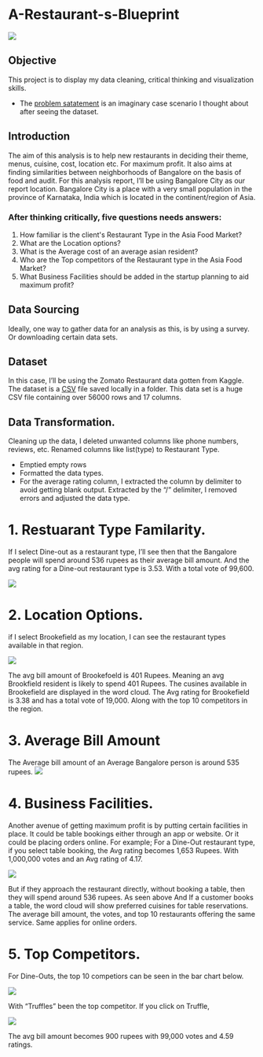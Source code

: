 # A-Restaurant-s-Blueprint
![](https://github.com/becomingtechsis/A-Restaurant-s-Blueprint/blob/main/bg.jpeg)

## Objective
This project is to display my data cleaning, critical thinking and visualization skills.
- The [problem satatement](https://github.com/becomingtechsis/A-Restaurant-s-Blueprint/blob/main/zomato%20business%20demand.docx) is an imaginary case scenario I thought about after seeing the dataset.

## Introduction
The aim of this analysis is to help new restaurants in deciding their theme, menus, cuisine, cost, location etc. For maximum profit. It also aims at finding similarities between neighborhoods of Bangalore on the basis of food and audit. For this analysis report, I’ll be using Bangalore City as our report location. Bangalore City is a place with a very small population in the province of Karnataka, India which is located in the continent/region of Asia. 

### After thinking critically, five questions needs answers:
1. How familiar is the client's Restaurant Type in the Asia Food Market?
2. What are the Location options? 
3. What is the Average cost of an average asian resident?
4. Who are the Top competitors of the Restaurant type in the Asia Food Market?
5. What Business Facilities should be added in the startup planning to aid maximum profit?

## Data Sourcing
Ideally, one way to gather data for an analysis as this, is by using a survey. Or downloading certain data sets. 

## Dataset
In this case, I’ll be using the Zomato Restaurant data gotten from Kaggle. The dataset is a [CSV](https://www.kaggle.com/datasets/himanshupoddar/zomato-bangalore-restaurants) file saved locally in a folder. This data set is a huge CSV file containing over 56000 rows and 17 columns.

## Data Transformation.
Cleaning up the data, I deleted unwanted columns like phone numbers, reviews, etc. Renamed columns like list(type) to Restaurant Type. 
- Emptied empty rows
- Formatted the data types. 
- For the average rating column, I extracted the column by delimiter to avoid getting blank output. Extracted by the “/” delimiter, I removed errors and adjusted the data type.

# 1. Restuarant Type Familarity.
If I select Dine-out as a restaurant type, I’ll see then that the Bangalore people will spend around 536 rupees as their average bill amount. And the avg rating for a Dine-out restaurant type is 3.53. With a total vote of 99,600.

![](https://github.com/becomingtechsis/A-Restaurant-s-Blueprint/blob/main/dine_out.png)

# 2. Location Options. 
if I select Brookefield as my location, I can see the restaurant types available in that region. 

![](https://github.com/becomingtechsis/A-Restaurant-s-Blueprint/blob/main/location.png)

The avg bill amount of Brookefoeld is 401 Rupees. Meaning an avg Brookfield resident is likely to spend 401 Rupees. The cusines available in Brookefield are displayed in the word cloud. The Avg rating for Brookefield is 3.38 and has a total vote of 19,000. Along with the top 10 competitors in the region.  

# 3. Average Bill Amount
The Average bill amount of an Average Bangalore person is around 535 rupees. 
![](https://github.com/becomingtechsis/A-Restaurant-s-Blueprint/blob/main/avg_bill_amt.png)

# 4. Business Facilities.
Another avenue of getting maximum profit is by putting certain facilities in place. It could be table bookings either through an app or website. Or it could be placing orders online. For example;
For a Dine-Out restaurant type, if you select table booking, the Avg rating becomes 1,653 Rupees. With 1,000,000 votes and an Avg rating of 4.17.

![](https://github.com/becomingtechsis/A-Restaurant-s-Blueprint/blob/main/facility.png)

 But if they approach the restaurant directly, without booking a table, then they will spend around 536 rupees. As seen above
And If a customer books a table, the word cloud will show preferred cuisines for table reservations. The average bill amount, the votes, and top 10 restaurants offering the same service. Same applies for online orders.

# 5. Top Competitors.
For Dine-Outs, the top 10 competiors can be seen in the bar chart below. 

![](https://github.com/becomingtechsis/A-Restaurant-s-Blueprint/blob/main/top%2010.png)

With “Truffles” been the top competitor. If you click on Truffle,

![](https://github.com/becomingtechsis/A-Restaurant-s-Blueprint/blob/main/truffle.png)


The avg bill amount becomes 900 rupees with 99,000 votes and 4.59 ratings.  





